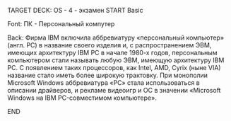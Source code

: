 TARGET DECK: OS - 4 - экзамен
START
Basic

Font: ПК - Персональный компутер  

Back: Фирма IBM включила аббревиатуру «персональный компьютер» (англ. PC) в название своего изделия и, с распространением ЭВМ, имеющих архитектуру IBM PC в начале 1980-х годов, персональным компьютером стали называть любую ЭВМ, имеющую архитектуру IBM PC. С появлением таких процессоров, как Intel, AMD, Cyrix (ныне VIA) название стало иметь более широкую трактовку. При монополии Microsoft Windows аббревиатура «PC» стала использоваться в описании драйверов, и рекламе видеоигр и ОС в значении «Microsoft Windows на IBM PC-совместимом компьютере».
<!--ID: 1663488760866-->
END